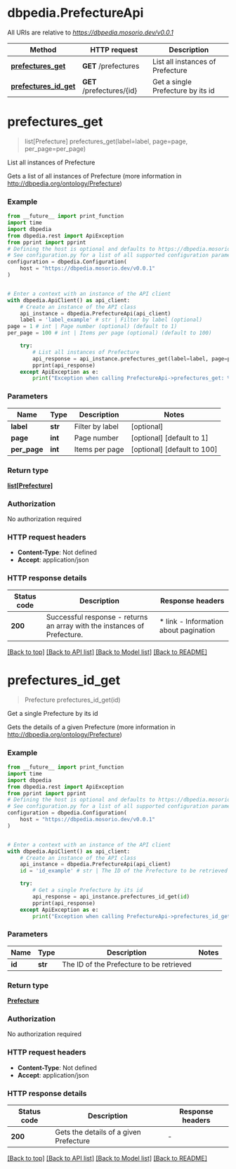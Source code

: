 # dbpedia.PrefectureApi

All URIs are relative to *https://dbpedia.mosorio.dev/v0.0.1*

Method | HTTP request | Description
------------- | ------------- | -------------
[**prefectures_get**](PrefectureApi.md#prefectures_get) | **GET** /prefectures | List all instances of Prefecture
[**prefectures_id_get**](PrefectureApi.md#prefectures_id_get) | **GET** /prefectures/{id} | Get a single Prefecture by its id


# **prefectures_get**
> list[Prefecture] prefectures_get(label=label, page=page, per_page=per_page)

List all instances of Prefecture

Gets a list of all instances of Prefecture (more information in http://dbpedia.org/ontology/Prefecture)

### Example

```python
from __future__ import print_function
import time
import dbpedia
from dbpedia.rest import ApiException
from pprint import pprint
# Defining the host is optional and defaults to https://dbpedia.mosorio.dev/v0.0.1
# See configuration.py for a list of all supported configuration parameters.
configuration = dbpedia.Configuration(
    host = "https://dbpedia.mosorio.dev/v0.0.1"
)


# Enter a context with an instance of the API client
with dbpedia.ApiClient() as api_client:
    # Create an instance of the API class
    api_instance = dbpedia.PrefectureApi(api_client)
    label = 'label_example' # str | Filter by label (optional)
page = 1 # int | Page number (optional) (default to 1)
per_page = 100 # int | Items per page (optional) (default to 100)

    try:
        # List all instances of Prefecture
        api_response = api_instance.prefectures_get(label=label, page=page, per_page=per_page)
        pprint(api_response)
    except ApiException as e:
        print("Exception when calling PrefectureApi->prefectures_get: %s\n" % e)
```

### Parameters

Name | Type | Description  | Notes
------------- | ------------- | ------------- | -------------
 **label** | **str**| Filter by label | [optional] 
 **page** | **int**| Page number | [optional] [default to 1]
 **per_page** | **int**| Items per page | [optional] [default to 100]

### Return type

[**list[Prefecture]**](Prefecture.md)

### Authorization

No authorization required

### HTTP request headers

 - **Content-Type**: Not defined
 - **Accept**: application/json

### HTTP response details
| Status code | Description | Response headers |
|-------------|-------------|------------------|
**200** | Successful response - returns an array with the instances of Prefecture. |  * link - Information about pagination <br>  |

[[Back to top]](#) [[Back to API list]](../README.md#documentation-for-api-endpoints) [[Back to Model list]](../README.md#documentation-for-models) [[Back to README]](../README.md)

# **prefectures_id_get**
> Prefecture prefectures_id_get(id)

Get a single Prefecture by its id

Gets the details of a given Prefecture (more information in http://dbpedia.org/ontology/Prefecture)

### Example

```python
from __future__ import print_function
import time
import dbpedia
from dbpedia.rest import ApiException
from pprint import pprint
# Defining the host is optional and defaults to https://dbpedia.mosorio.dev/v0.0.1
# See configuration.py for a list of all supported configuration parameters.
configuration = dbpedia.Configuration(
    host = "https://dbpedia.mosorio.dev/v0.0.1"
)


# Enter a context with an instance of the API client
with dbpedia.ApiClient() as api_client:
    # Create an instance of the API class
    api_instance = dbpedia.PrefectureApi(api_client)
    id = 'id_example' # str | The ID of the Prefecture to be retrieved

    try:
        # Get a single Prefecture by its id
        api_response = api_instance.prefectures_id_get(id)
        pprint(api_response)
    except ApiException as e:
        print("Exception when calling PrefectureApi->prefectures_id_get: %s\n" % e)
```

### Parameters

Name | Type | Description  | Notes
------------- | ------------- | ------------- | -------------
 **id** | **str**| The ID of the Prefecture to be retrieved | 

### Return type

[**Prefecture**](Prefecture.md)

### Authorization

No authorization required

### HTTP request headers

 - **Content-Type**: Not defined
 - **Accept**: application/json

### HTTP response details
| Status code | Description | Response headers |
|-------------|-------------|------------------|
**200** | Gets the details of a given Prefecture |  -  |

[[Back to top]](#) [[Back to API list]](../README.md#documentation-for-api-endpoints) [[Back to Model list]](../README.md#documentation-for-models) [[Back to README]](../README.md)

